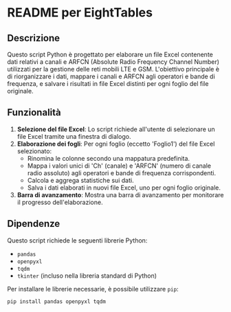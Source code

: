 # README per EightTables
## Descrizione

Questo script Python è progettato per elaborare un file Excel contenente dati relativi a canali e ARFCN (Absolute Radio Frequency Channel Number) utilizzati per la gestione delle reti mobili LTE e GSM. L'obiettivo principale è di riorganizzare i dati, mappare i canali e ARFCN agli operatori e bande di frequenza, e salvare i risultati in file Excel distinti per ogni foglio del file originale.

## Funzionalità

1. **Selezione del file Excel**: Lo script richiede all'utente di selezionare un file Excel tramite una finestra di dialogo.
2. **Elaborazione dei fogli**: Per ogni foglio (eccetto 'Foglio1') del file Excel selezionato:
   - Rinomina le colonne secondo una mappatura predefinita.
   - Mappa i valori unici di 'Ch' (canale) e 'ARFCN' (numero di canale radio assoluto) agli operatori e bande di frequenza corrispondenti.
   - Calcola e aggrega statistiche sui dati.
   - Salva i dati elaborati in nuovi file Excel, uno per ogni foglio originale.
3. **Barra di avanzamento**: Mostra una barra di avanzamento per monitorare il progresso dell'elaborazione.

## Dipendenze

Questo script richiede le seguenti librerie Python:
- `pandas`
- `openpyxl`
- `tqdm`
- `tkinter` (incluso nella libreria standard di Python)

Per installare le librerie necessarie, è possibile utilizzare `pip`:
```sh
pip install pandas openpyxl tqdm
